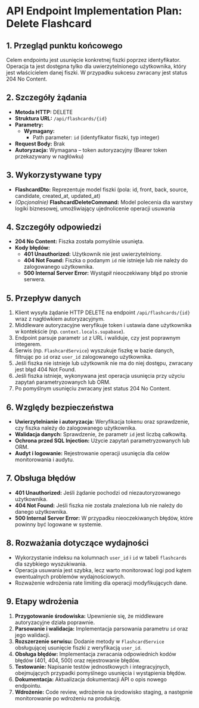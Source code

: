 # API Endpoint Implementation Plan: Delete Flashcard

## 1. Przegląd punktu końcowego

Celem endpointu jest usunięcie konkretnej fiszki poprzez identyfikator. Operacja ta jest dostępna tylko dla uwierzytelnionego użytkownika, który jest właścicielem danej fiszki. W przypadku sukcesu zwracany jest status 204 No Content.

## 2. Szczegóły żądania

- **Metoda HTTP:** DELETE
- **Struktura URL:** `/api/flashcards/{id}`
- **Parametry:**
  - **Wymagany:**
    - Path parameter: `id` (identyfikator fiszki, typ integer)
- **Request Body:** Brak
- **Autoryzacja:** Wymagana – token autoryzacyjny (Bearer token przekazywany w nagłówku)

## 3. Wykorzystywane typy

- **FlashcardDto:** Reprezentuje model fiszki (pola: id, front, back, source, candidate, created_at, updated_at)
- _(Opcjonalnie)_ **FlashcardDeleteCommand:** Model polecenia dla warstwy logiki biznesowej, umożliwiający ujednolicenie operacji usuwania

## 4. Szczegóły odpowiedzi

- **204 No Content:** Fiszka została pomyślnie usunięta.
- **Kody błędów:**
  - **401 Unauthorized:** Użytkownik nie jest uwierzytelniony.
  - **404 Not Found:** Fiszka o podanym `id` nie istnieje lub nie należy do zalogowanego użytkownika.
  - **500 Internal Server Error:** Wystąpił nieoczekiwany błąd po stronie serwera.

## 5. Przepływ danych

1. Klient wysyła żądanie HTTP DELETE na endpoint `/api/flashcards/{id}` wraz z nagłówkiem autoryzacyjnym.
2. Middleware autoryzacyjne weryfikuje token i ustawia dane użytkownika w kontekście (np. `context.locals.supabase`).
3. Endpoint parsuje parametr `id` z URL i waliduje, czy jest poprawnym integerem.
4. Serwis (np. `FlashcardService`) wyszukuje fiszkę w bazie danych, filtrując po `id` oraz `user_id` zalogowanego użytkownika.
5. Jeśli fiszka nie istnieje lub użytkownik nie ma do niej dostępu, zwracany jest błąd 404 Not Found.
6. Jeśli fiszka istnieje, wykonywana jest operacja usunięcia przy użyciu zapytań parametryzowanych lub ORM.
7. Po pomyślnym usunięciu zwracany jest status 204 No Content.

## 6. Względy bezpieczeństwa

- **Uwierzytelnianie i autoryzacja:** Weryfikacja tokenu oraz sprawdzenie, czy fiszka należy do zalogowanego użytkownika.
- **Walidacja danych:** Sprawdzenie, że parametr `id` jest liczbą całkowitą.
- **Ochrona przed SQL Injection:** Użycie zapytań parametryzowanych lub ORM.
- **Audyt i logowanie:** Rejestrowanie operacji usunięcia dla celów monitorowania i audytu.

## 7. Obsługa błędów

- **401 Unauthorized:** Jeśli żądanie pochodzi od niezautoryzowanego użytkownika.
- **404 Not Found:** Jeśli fiszka nie została znaleziona lub nie należy do danego użytkownika.
- **500 Internal Server Error:** W przypadku nieoczekiwanych błędów, które powinny być logowane w systemie.

## 8. Rozważania dotyczące wydajności

- Wykorzystanie indeksu na kolumnach `user_id` i `id` w tabeli `flashcards` dla szybkiego wyszukiwania.
- Operacja usuwania jest szybka, lecz warto monitorować logi pod kątem ewentualnych problemów wydajnościowych.
- Rozważenie wdrożenia rate limiting dla operacji modyfikujących dane.

## 9. Etapy wdrożenia

1. **Przygotowanie środowiska:** Upewnienie się, że middleware autoryzacyjne działa poprawnie.
2. **Parsowanie i walidacja:** Implementacja parsowania parametru `id` oraz jego walidacji.
3. **Rozszerzenie serwisu:** Dodanie metody w `FlashcardService` obsługującej usunięcie fiszki z weryfikacją `user_id`.
4. **Obsługa błędów:** Implementacja zwracania odpowiednich kodów błędów (401, 404, 500) oraz rejestrowanie błędów.
5. **Testowanie:** Napisanie testów jednostkowych i integracyjnych, obejmujących przypadki pomyślnego usunięcia i wystąpienia błędów.
6. **Dokumentacja:** Aktualizacja dokumentacji API o opis nowego endpointu.
7. **Wdrożenie:** Code review, wdrożenie na środowisko staging, a następnie monitorowanie po wdrożeniu na produkcję.
